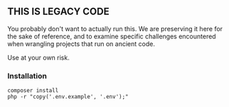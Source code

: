 ## THIS IS LEGACY CODE

You probably don't want to actually run this.  We are preserving it here for the sake of reference, and to examine specific challenges encountered when wrangling projects that run on ancient code.

Use at your own risk.

### Installation
```
composer install
php -r "copy('.env.example', '.env');"
```
